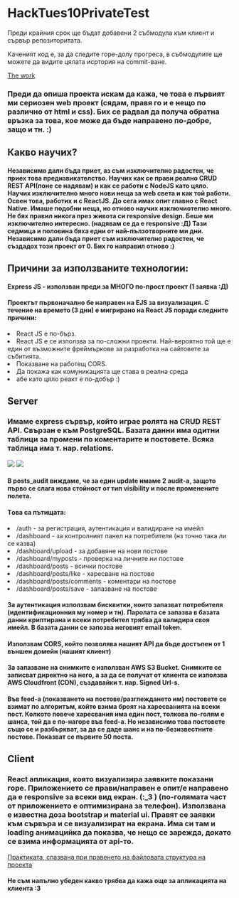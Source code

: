 # HackTues10PrivateTest
<p>Преди крайния срок ще бъдат добавени 2 събмодула към клиент и сървър репозиторитата.</p>
<p>Каченият код е, за да следите горе-долу прогреса, в събмодулите ще можете да видите цялата исртория на commit-ване.</p>
<a href="https://jellyfish-app-5kx28.ondigitalocean.app/auth/login" >The work</a>

<h3>Преди да опиша проекта искам да кажа, че това е първият ми сериозен web проект (сядам, правя го и е нещо по различно от html и css). Бих се радвал да получа обратна връзка за това, кое може да бъде направено по-добре, защо и тн. :)</h3>

<h2>Какво научих?</h2><h4>Независимо дали бъда приет, аз съм изключително радостен, че приех това предизвикателство. Научих как се прави реално CRUD REST API(поне се надявам) и как се работи с NodeJS като цяло. Научих изключително много нови неща за web света и как той работи. Освен това, работих и с ReactJS. До сега имах опит главно с React Native. Имаше подобни неща, но отново научих изключиотелно много. Не бях правил никога през живота си responsive design. Беше ми изключително интересно. (надявам се да е responsive :Д) Тази седмица и половина бяха едни от най-пълзотворните ми дни. Независимо дали бъда приет съм изключително радостен, че създадох този проект от 0. Бих го направил отново :)</h4>

<h2>Причини за използваните технологии:</h2>
<h4>Express JS - използван преди за МНОГО по-прост проект (1 заявка :Д)</h4>

<h4>Проектът първоначално бе направен на EJS за визуализация. С течение на времето (3 дни) е мигрирано на React JS поради следните причини:</h4>
<li>React JS е по-бърз.</li>
<li>React JS е се използва за по-сложни проекти. Най-вероятно той ще е един от възможните фреймъркове за разработка на сайтовете за събитията.</li>
<li>Показване на работещ CORS.</li>
<li>Да покажа как комуникацията ще става в реална среда </li>
<li>абе като цяло реакт е по-добър :) </li>


## Server
<h3>Имаме express сървър, който играе ролята на CRUD REST API. Свързан е към PostgreSQL. Базата данни има одитни таблици за промени по коментарите и постовете. Всяка таблица има т. нар. relations.</h3>
<image src="https://github.com/dimitarNzhelev/HackTues10PrivateTest/assets/80209250/a884a416-3ea1-46ee-955d-6f0efa993a5a" />
<image src="https://github.com/dimitarNzhelev/HackTues10PrivateTest/assets/80209250/020c247b-aa50-4228-9a0b-1847785b876a" />
<h4>В posts_audit виждаме, че за един update имаме 2 audit-a, защото първо се слага нова стойност от тип visibility и после променените полета.</h4>


<h4>Tова са пътищата:</h4>
<li>/auth - за регистрация, аутентикация и валидиране на имейл</li>
<li>/dashboard - за контролният панел на потребителя (нз точно така ли се казва)</li>
<li>/dashboard/upload - за добавяне на нови постове</li>
<li>/dashboard/myposts - проверка на личните ни постове</li>
<li>/dashboard/posts - всички постове</li>
<li>/dashboard/posts/like - харесване на постове</li>
<li>/dashboard/posts/comments - коментари на постове</li>
<li>/dashboard/posts/save - запазване на постове</li>

<h4>За аутентикация използвам бисквитки, които запазват потребителя (идентификационния му номер и тн). Паролата се запазва в базата данни криптирана и всеки потребител трябва да валидира своя имейл. В базата данни се запозва неговият email token.</h4>
<h4>Използвам CORS, който позволява нашият API да бъде достъпен от 1 външен домейн (нашият клиент)</h4>
<h4>За запазване на снимките е използван AWS S3 Bucket. Снимките се записват директно на него, а за да се получат от клиента се използва AWS Cloudfront (CDN), създавайки т. нар. Signed Url-s.</h4>
<h4>Във feed-a (показването на постове/разглеждането им) постовете се взимат по алгоритъм, който взима броят на харесванията на всеки пост. Колкото повече харесвания има един пост, толкова по-голям е шанса, той да е по-нагоре във feed-a. Но независимо това постовете също се и разбъркват, за да се даде шанс и на по-безизвестните постове. Показват се първите 50 поста.</h4>

## Client
<h3>React апликация, която визуализира заявките показани горе. Приложението се прави/направен е опит/е направено да е responsive за всеки вид екран. (:_3 ) (по-голямата част от приложението е оптимизирана за телефон). Използвана е известна доза bootstrap и material ui. Правят се заявки към сървъра и се визуализират на екрана. Има си там и loading анимацийка да показва, че нещо се зарежда, докато се взима информацията от api-то.</h3>
<a href="https://react-file-structure.surge.sh/">Практиката, спазвана при правенето на файловата структура на проекта</a>
<h4>Не съм напълно убеден какво трябва да кажа още за апликацията на клиента :3</h4

